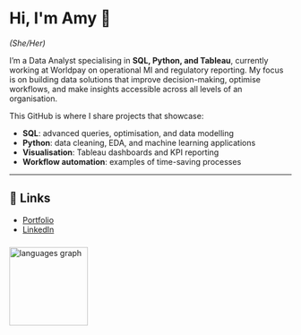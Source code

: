 # Hi, I'm Amy 👋  
*(She/Her)*  

I’m a Data Analyst specialising in **SQL, Python, and Tableau**, currently working at Worldpay on operational MI and regulatory reporting. My focus is on building data solutions that improve decision-making, optimise workflows, and make insights accessible across all levels of an organisation.  

This GitHub is where I share projects that showcase:  
- **SQL**: advanced queries, optimisation, and data modelling  
- **Python**: data cleaning, EDA, and machine learning applications  
- **Visualisation**: Tableau dashboards and KPI reporting  
- **Workflow automation**: examples of time-saving processes  

---

## 🔗 Links  
- [Portfolio](https://nickel-firewall-ddd.notion.site/Portfolio-11c9fd87eec380a48e67c782aa452c7a)  
- [LinkedIn](https://www.linkedin.com/in/your-linkedin-here)  
###
</div>


<div align="left">
  <img src="https://github-readme-stats.vercel.app/api/top-langs?username=APape95&locale=en&hide_title=true&layout=compact&card_width=320&langs_count=5&theme=dracula&hide_border=true&order=2" height="140" alt="languages graph"  />
</div>
